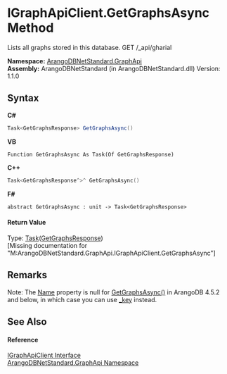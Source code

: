 # IGraphApiClient.GetGraphsAsync Method 
 

Lists all graphs stored in this database. GET /_api/gharial

**Namespace:**&nbsp;<a href="5db3e172-88fa-722f-6e7f-25b7310b3db3">ArangoDBNetStandard.GraphApi</a><br />**Assembly:**&nbsp;ArangoDBNetStandard (in ArangoDBNetStandard.dll) Version: 1.1.0

## Syntax

**C#**<br />
``` C#
Task<GetGraphsResponse> GetGraphsAsync()
```

**VB**<br />
``` VB
Function GetGraphsAsync As Task(Of GetGraphsResponse)
```

**C++**<br />
``` C++
Task<GetGraphsResponse^>^ GetGraphsAsync()
```

**F#**<br />
``` F#
abstract GetGraphsAsync : unit -> Task<GetGraphsResponse> 

```


#### Return Value
Type: <a href="https://docs.microsoft.com/dotnet/api/system.threading.tasks.task-1" target="_blank" rel="noopener noreferrer">Task</a>(<a href="5c65e7d4-112d-3a56-385c-d44a07324d15">GetGraphsResponse</a>)<br />\[Missing <returns> documentation for "M:ArangoDBNetStandard.GraphApi.IGraphApiClient.GetGraphsAsync"\]

## Remarks
Note: The <a href="238c9d06-d6ec-1d58-9058-ad571416d94d">Name</a> property is null for <a href="eea4a069-4765-5884-164c-1376afa25134">GetGraphsAsync()</a> in ArangoDB 4.5.2 and below, in which case you can use <a href="a235237b-7a25-6f82-0574-42b84e59ac87">_key</a> instead.

## See Also


#### Reference
<a href="9cf68195-2611-f408-a78f-ab77864cc844">IGraphApiClient Interface</a><br /><a href="5db3e172-88fa-722f-6e7f-25b7310b3db3">ArangoDBNetStandard.GraphApi Namespace</a><br />